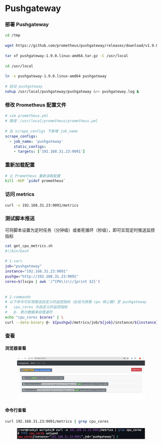 # Pushgateway

### 部署 Pushgateway

```bash
cd /tmp

wget https://github.com/prometheus/pushgateway/releases/download/v1.9.0/pushgateway-1.9.0.linux-amd64.tar.gz

tar xf pushgateway-1.9.0.linux-amd64.tar.gz -C /usr/local

cd /usr/local

ln -s pushgateway-1.9.0.linux-amd64 pushgateway

# 启动 pushgateway
nohup /usr/local/pushgateway/pushgateway &>> pushgateway.log &
```



### 修改 Prometheus 配置文件

```yaml
# vim prometheus.yml
# 路径：/usr/local/prometheus/prometheus.yml

# 在 scrape_configs 下新增 job_name
scrape_configs:
  - job_name: 'pushgateway'
    static_configs:
    - targets: ['192.168.31.23:9091']
```



### 重新加载配置

```bash
# 让 Prometheus 重新读取配置
kill -HUP `pidof prometheus`
```



### 访问 metrics

```bash
curl -s 192.168.31.23:9091/metrics
```



### 测试脚本推送

可将脚本设置为定时任务（分钟级）或者死循环（秒级），即可实现定时推送监控指标

```sh
cat get_cpu_metrics.sh 
#!/bin/bash

# 1.vars
job="pushgateway"
instance="192.168.31.23:9091"
pushgw="http://192.168.31.23:9091"
cores=$(lscpu | awk '/^CPU\(s\)/{print $2}')


# 2.commands
# 以下命令可实现推送自定义的监控指标（此处为获取 cpu 核心数）至 pushgateway
#   cpu_cores 为自定义的监控指标
#   @- 表示数据来自管道符
echo "cpu_cores $cores" | \
curl --data-binary @- ${pushgw}/metrics/job/${job}/instance/${instance}
```



### 查看

#### 浏览器查看

<figure><img src="../../.gitbook/assets/image (68).png" alt=""><figcaption></figcaption></figure>

#### 命令行查看

```bash
curl 192.168.31.23:9091/metrics | grep cpu_cores
```

<figure><img src="../../.gitbook/assets/image (78).png" alt=""><figcaption></figcaption></figure>

